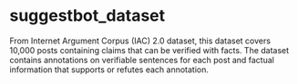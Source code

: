 # suggestbot_dataset
From Internet Argument Corpus (IAC) 2.0 dataset, this dataset covers 10,000 posts containing claims that can be verified with facts. The dataset contains annotations on verifiable sentences for each post and factual information that supports or refutes each annotation.
